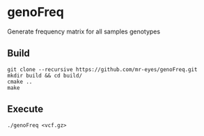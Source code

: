 # genoFreq

Generate frequency matrix for all samples genotypes


## Build

```shell
git clone --recursive https://github.com/mr-eyes/genoFreq.git
mkdir build && cd build/
cmake ..
make
```

## Execute

```shell
./genoFreq <vcf.gz>
```
